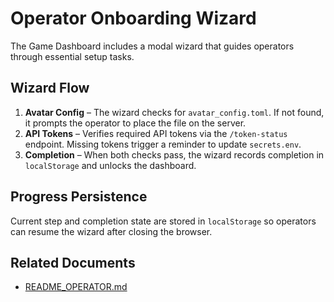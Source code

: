 # Operator Onboarding Wizard

The Game Dashboard includes a modal wizard that guides operators through essential setup tasks.

## Wizard Flow
1. **Avatar Config** – The wizard checks for `avatar_config.toml`. If not found, it prompts the operator to place the file on the server.
2. **API Tokens** – Verifies required API tokens via the `/token-status` endpoint. Missing tokens trigger a reminder to update `secrets.env`.
3. **Completion** – When both checks pass, the wizard records completion in `localStorage` and unlocks the dashboard.

## Progress Persistence
Current step and completion state are stored in `localStorage` so operators can resume the wizard after closing the browser.

## Related Documents
- [README_OPERATOR.md](../README_OPERATOR.md)
